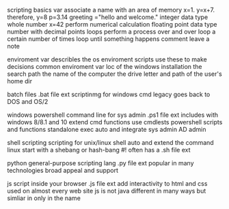 scripting basics
	var
		associate a name with an area of memory
			x=1. y=x+7. therefore, y=8
			p=3.14
			greeting ="hello and welcome."
	integer data type
		whole number
		x=42
		perform numerical calculation
	floating point data type
		number with decimal points
	loops 
		perform a process over and over
		loop a certain number of times
		loop until something happens
	comment 
		leave a note
	
	
enviroment var
	describles the os enviroment
		scripts use these to make decisions
	common enviroment var
		loc of the windows installation
		the search path 
		the name of the computer
		the drive letter and path of the user's home dir



batch files
	.bat file ext
		scriptinmg for windows cmd
		legacy goes back to DOS and OS/2



windows powershell
	command line for sys admin
		.ps1 file ext
		includes with windows 8/8.1 and 10
	extend cmd functions
		use cmdlests
		powershell scripts and functions
		standalone exec
	auto and integrate
		sys admin
		AD admin



shell scripting
	scripting for unix/linux shell
		auto and extend the command linux
	start with a shebang or hash-bang #!
		often has a .sh file ext



python
	general-purpose scripting lang
		.py file ext
	popular in many technologies
		broad appeal and support


js
	script inside your browser
		.js file ext
	add interactivity to html and css
		used on almost every web site
	js is not java
		different in many ways but simliar in only in the name



